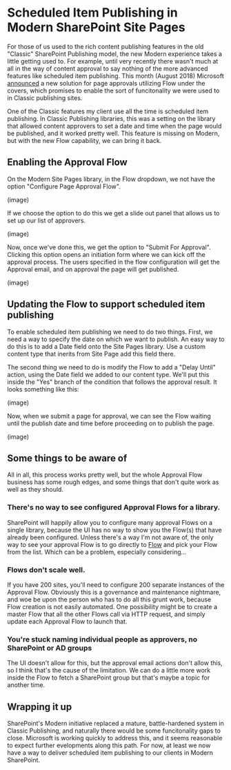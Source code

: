 # Scheduled Item Publishing in Modern SharePoint Site Pages

For those of us used to the rich content publishing features in the old "Classic" SharePoint Publishing model, the new Modern experience takes a little getting used to. For example, until very recently there wasn't much at all in the way of content approval to say nothing of the more advanced features like scheduled item publishing.  This month (August 2018) Microsoft [announced](https://techcommunity.microsoft.com/t5/SharePoint/Announcing-SharePoint-page-approvals/td-p/215466) a new solution for page approvals utilizing Flow under the covers, which promises to enable the sort of funcitonality we were used to in Classic publishing sites.

One of the Classic features my client use all the time is scheduled item publishing. In Classic Publishing libraries, this was a setting on the library that allowed content approvers to set a date and time when the page would be published, and it worked pretty well. This feature is missing on Modern, but with the new Flow capability, we can bring it back.

## Enabling the Approval Flow

On the Modern Site Pages library, in the Flow dropdown, we not have the option "Configure Page Approval Flow".

(image)

If we choose the option to do this we get a slide out panel that allows us to set up our list of approvers.

(image)

Now, once we've done this, we get the option to "Submit For Approval". Clicking this option opens an initiation form where we can kick off the approval process. The users specified in the flow configuration will get the Approval email, and on approval the page will get published.

(image)

## Updating the Flow to support scheduled item publishing

To enable scheduled item publishing we need to do two things. First, we need a way to specify the date on which we want to publish. An easy way to do this is to add a Date field onto the Site Pages library. Use a custom content type that inerits from Site Page add this field there.

The second thing we need to do is modify the Flow to add a "Delay Until" action, using the Date field we added to our content type. We'll put this inside the "Yes" branch of the condition that follows the approval result. It looks something like this:

(image)

Now, when we submit a page for approval, we can see the Flow waiting until the publish date and time before proceeding on to publish the page.

(image)

## Some things to be aware of

All in all, this process works pretty well, but the whole Approval Flow business has some rough edges, and some things that don't quite work as well as they should.

### There's no way to see configured Approval Flows for a library.
SharePoint will happily allow you to configure many approval Flows on a single library, because the UI has no way to show you the Flow(s) that have already been configured. Unless there's a way I'm not aware of, the only way to see your approval Flow is to go directly to [Flow](https://flow.microsoft.com) and pick your Flow from the list.  Which can be a problem, especially considering...

### Flows don't scale well.
If you have 200 sites, you'll need to configure 200 separate instances of the Approval Flow. Obviously this is a governance and maintenance nightmare, and woe be upon the person who has to do all this grunt work, because Flow creation is not easily automated. One possibility might be to create a master Flow that all the other Flows call via HTTP request, and simply update each Approval Flow to launch that.

### You're stuck naming individual people as approvers, no SharePoint or AD groups
The UI doesn't allow for this, but the approval email actions don't allow this, so I think that's the cause of the limitation. We can do a little more work inside the Flow to fetch a SharePoint group but that's maybe a topic for another time.

## Wrapping it up
SharePoint's Modern initiative replaced a mature, battle-hardened system in Classic Publishing, and naturally there would be some funcitonality gaps to close. Microsoft is working quickly to address this, and it seems reasonable to expect further evelopments along this path. For now, at least we now have a way to deliver scheduled item publishing to our clients in Modern SharePoint.
